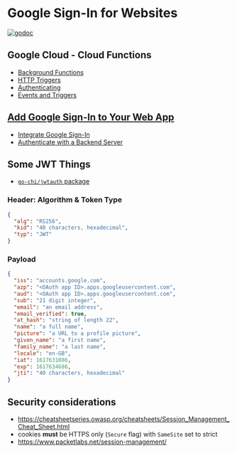 # Google Sign-In for Websites

[![godoc](https://img.shields.io/badge/pkg.go.dev-godoc-00ADD8?logo=go)](https://pkg.go.dev/go.jlucktay.dev/golang-workbench/gsifw)

## Google Cloud - Cloud Functions

- [Background Functions](https://cloud.google.com/functions/docs/writing/background)
- [HTTP Triggers](https://cloud.google.com/functions/docs/calling/http)
- [Authenticating](https://cloud.google.com/functions/docs/securing/authenticating)
- [Events and Triggers](https://cloud.google.com/functions/docs/concepts/events-triggers)

## [Add Google Sign-In to Your Web App](https://developers.google.com/identity/sign-in/web/)

- [Integrate Google Sign-In](https://developers.google.com/identity/sign-in/web/sign-in)
- [Authenticate with a Backend Server](https://developers.google.com/identity/sign-in/web/backend-auth)

## Some JWT Things

- [`go-chi/jwtauth` package](https://github.com/go-chi/jwtauth)

### Header: Algorithm & Token Type

```json
{
  "alg": "RS256",
  "kid": "40 characters, hexadecimal",
  "typ": "JWT"
}
```

### Payload

```json
{
  "iss": "accounts.google.com",
  "azp": "<OAuth app ID>.apps.googleusercontent.com",
  "aud": "<OAuth app ID>.apps.googleusercontent.com",
  "sub": "21 digit integer",
  "email": "an email address",
  "email_verified": true,
  "at_hash": "string of length 22",
  "name": "a full name",
  "picture": "a URL to a profile picture",
  "given_name": "a first name",
  "family_name": "a last name",
  "locale": "en-GB",
  "iat": 1617631086,
  "exp": 1617634686,
  "jti": "40 characters, hexadecimal"
}
```

## Security considerations

- <https://cheatsheetseries.owasp.org/cheatsheets/Session_Management_Cheat_Sheet.html>
- cookies **must** be HTTPS only (`Secure` flag) with `SameSite` set to strict
- <https://www.packetlabs.net/session-management/>
